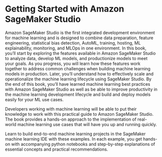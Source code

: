 # Getting Started with Amazon SageMaker Studio
Amazon SageMaker Studio is the first integrated development environment for machine learning and is designed to combine data preparation, feature engineering, statistical bias detection, AutoML, training, hosting, ML explainability, monitoring, and MLOps in one environment.
In this book, you’ll start by exploring the features available in Amazon SageMaker Studio to analyze data, develop ML models, and productionize models to meet your goals. As you progress, you will learn how these features work together to address common challenges when building machine learning models in production. Later, you’ll understand how to effectively scale and operationalize the machine learning lifecycle using SageMaker Studio.
By the end of this book, you’ll have learned machine learning best practices with Amazon SageMaker Studio as well as be able to improve productivity in the machine learning development lifecycle and build and deploy models easily for your ML use cases.

Developers working with machine learning will be able to put their knowledge to work with this practical guide to Amazon SageMaker Studio. The book provides a hands-on approach to the implementation of real-world machine learning use cases that will have you up and running quickly.

Learn to build end-to-end machine learning projects in the SageMaker machine learning IDE with these examples. In each example, you get hands-on with accompanying python notebooks and step-by-step explanations of essential concepts and practical recommendations.